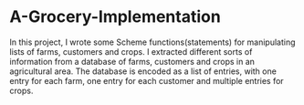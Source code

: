 # A-Grocery-Implementation

In this project, I wrote some Scheme functions(statements) for manipulating lists of farms, customers and crops. I extracted different sorts of information from a database of farms, customers and crops in an agricultural area. The database is encoded as a list of entries, with one entry for each farm, one entry for each customer and multiple entries for crops.
